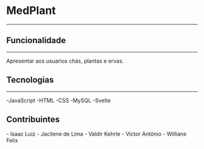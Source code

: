 <h1> MedPlant </h1>
<hr/>

<h2>Funcionalidade </h2>
<hr/>
Apresentar aos usuarios chás, plantas e ervas.

<h2>Tecnologias</h2>
<hr/>
-JavaScript
-HTML
-CSS
-MySQL
-Svelte

<h2>Contribuintes </h2>
</hr>
- Isaac Luiz
- Jacilene de Lima
- Valdir Kehrle
- Victor Antônio
- Williane Felix
